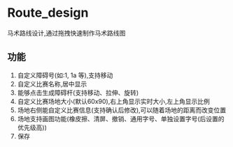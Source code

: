 # Route_design
马术路线设计,通过拖拽快速制作马术路线图
## 功能

1. 自定义障碍号(如:1, 1a 等),支持移动
2. 自定义比赛名称,居中显示
3. 能够点击生成障碍杆(支持移动、拉伸、旋转)
4. 自定义比赛场地大小(默认60x90),右上角显示实时大小,左上角显示比例
5. 场地右侧能自定义比赛信息(支持确认后修改),可以随着场地的距离而改变位置
6. 场地支持画图功能(橡皮擦、清屏、撤销、通用字号、单独设置字号(后设置的优先级高))
7. 保存